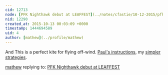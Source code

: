 ```yaml
---
cid: 12713
node: [PFK Nighthawk debut at LEAFFEST](../notes/cfastie/10-12-2015/pfk-nighthawk-debut-at-leaffest)
nid: 12290
created_at: 2015-10-13 00:03:09 +0000
timestamp: 1444694589
uid: 4
author: [mathew](../profile/mathew)
---
```


And This is a perfect kite for flying off-wind.  [Paul's instructions](/notes/mathew/2-1-2013/how-pauls-fishing-kites-flys-wind), my [simpler strategies](/notes/mathew/2-14-2013/flying-wind-dazzle-delta).

[mathew](../profile/mathew) replying to: [PFK Nighthawk debut at LEAFFEST](../notes/cfastie/10-12-2015/pfk-nighthawk-debut-at-leaffest)

